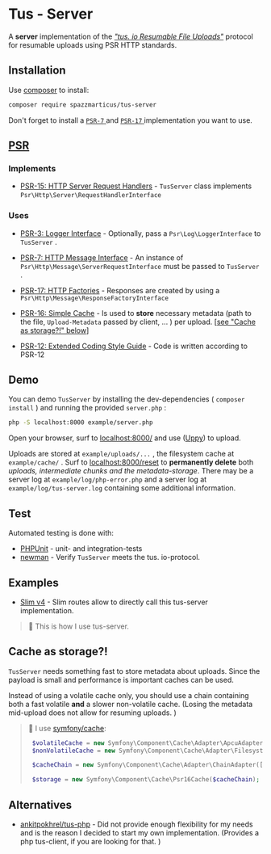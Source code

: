 # Tus - Server

A **server** implementation of the [_"tus. io Resumable File Uploads"_](https://tus.io/) protocol for resumable uploads using PSR HTTP standards. 

## Installation

Use [composer](https://getcomposer.org/) to install:

``` bash
composer require spazzmarticus/tus-server
```

Don't forget to install a [ `PSR-7` ](https://packagist.org/providers/psr/http-message-implementation) and [ `PSR-17` ](https://packagist.org/providers/psr/http-factory-implementation) implementation you want to use. 

## [PSR](https://www.php-fig.org/)

### Implements

* [PSR-15: HTTP Server Request Handlers](https://www.php-fig.org/psr/psr-15/) - `TusServer` class implements `Psr\Http\Server\RequestHandlerInterface` 

### Uses

* [PSR-3: Logger Interface](https://www.php-fig.org/psr/psr-3/) - Optionally, pass a `Psr\Log\LoggerInterface` to `TusServer` . 

* [PSR-7: HTTP Message Interface](https://www.php-fig.org/psr/psr-7) - An instance of `Psr\Http\Message\ServerRequestInterface` must be passed to `TusServer` . 
* [PSR-17: HTTP Factories](https://www.php-fig.org/psr/psr-17) - Responses are created by using a ` Psr\Http\Message\ResponseFactoryInterface` 

* [PSR-16: Simple Cache](https://www.php-fig.org/psr/psr-16) - Is used to **store** necessary metadata (path to the file, `Upload-Metadata` passed by client, ... ) per upload. [[see "Cache as storage?!" below](#Cache-as-storage?!)]

* [PSR-12: Extended Coding Style Guide](https://www.php-fig.org/psr/psr-12) - Code is written according to PSR-12

## Demo

You can demo `TusServer` by installing the dev-dependencies ( `composer install` ) and running the provided `server.php` :

``` bash
php -S localhost:8000 example/server.php
```

Open your browser, surf to [localhost:8000/](http://localhost:8000/) and use ([Uppy](https://uppy.io/)) to upload. 

Uploads are stored at `example/uploads/...` , the filesystem cache at `example/cache/` . Surf to [localhost:8000/reset](http://localhost:8000/reset) to **permanently delete** both *uploads, intermediate chunks and the metadata-storage*. There may be a server log at `example/log/php-error.php` and a server log at `example/log/tus-server.log` containing some additional information. 

## Test

Automated testing is done with:

* [PHPUnit](https://github.com/sebastianbergmann/phpunit) - unit- and integration-tests
* [newman](https://github.com/postmanlabs/newman) - Verify `TusServer` meets the tus. io-protocol. 

## Examples

* [Slim v4](https://github.com/SpazzMarticus/TusServer-Example-Slim) - Slim routes allow to directly call this tus-server implementation. 

> 👋 This is how I use tus-server. 

## Cache as storage?!

`TusServer` needs something fast to store metadata about uploads. Since the payload is small and performance is important caches can be used. 

Instead of using a volatile cache only, you should use a chain containing both a fast volatile **and** a slower non-volatile cache. (Losing the metadata mid-upload does not allow for resuming uploads. )

> 👋 I use [symfony/cache](https://github.com/symfony/cache): 
>
> ``` php
>  $volatileCache = new Symfony\Component\Cache\Adapter\ApcuAdapter('...');
>  $nonVolatileCache = new Symfony\Component\Cache\Adapter\FilesystemAdapter('', 0, __DIR__ . '/...');
>
>  $cacheChain = new Symfony\Component\Cache\Adapter\ChainAdapter([$volatileCache, $nonVolatileCache]);
>
>  $storage = new Symfony\Component\Cache\Psr16Cache($cacheChain);
> ```

## Alternatives

* [ankitpokhrel/tus-php](https://github.com/ankitpokhrel/tus-php) - Did not provide enough flexibility for my needs and is the reason I decided to start my own implementation. (Provides a php tus-client, if you are looking for that. )